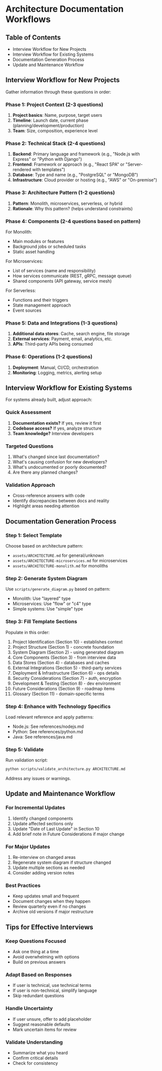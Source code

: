 # Architecture Documentation Workflows

## Table of Contents
- Interview Workflow for New Projects
- Interview Workflow for Existing Systems
- Documentation Generation Process
- Update and Maintenance Workflow

## Interview Workflow for New Projects

Gather information through these questions in order:

### Phase 1: Project Context (2-3 questions)
1. **Project basics**: Name, purpose, target users
2. **Timeline**: Launch date, current phase (planning/development/production)
3. **Team**: Size, composition, experience level

### Phase 2: Technical Stack (2-4 questions)
1. **Backend**: Primary language and framework (e.g., "Node.js with Express" or "Python with Django")
2. **Frontend**: Framework or approach (e.g., "React SPA" or "Server-rendered with templates")
3. **Database**: Type and name (e.g., "PostgreSQL" or "MongoDB")
4. **Infrastructure**: Cloud provider or hosting (e.g., "AWS" or "On-premise")

### Phase 3: Architecture Pattern (1-2 questions)
1. **Pattern**: Monolith, microservices, serverless, or hybrid
2. **Rationale**: Why this pattern? (helps understand constraints)

### Phase 4: Components (2-4 questions based on pattern)

For Monolith:
- Main modules or features
- Background jobs or scheduled tasks
- Static asset handling

For Microservices:
- List of services (name and responsibility)
- How services communicate (REST, gRPC, message queue)
- Shared components (API gateway, service mesh)

For Serverless:
- Functions and their triggers
- State management approach
- Event sources

### Phase 5: Data and Integrations (1-3 questions)
1. **Additional data stores**: Cache, search engine, file storage
2. **External services**: Payment, email, analytics, etc.
3. **APIs**: Third-party APIs being consumed

### Phase 6: Operations (1-2 questions)
1. **Deployment**: Manual, CI/CD, orchestration
2. **Monitoring**: Logging, metrics, alerting setup

## Interview Workflow for Existing Systems

For systems already built, adjust approach:

### Quick Assessment
1. **Documentation exists?** If yes, review it first
2. **Codebase access?** If yes, analyze structure
3. **Team knowledge?** Interview developers

### Targeted Questions
1. What's changed since last documentation?
2. What's causing confusion for new developers?
3. What's undocumented or poorly documented?
4. Are there any planned changes?

### Validation Approach
- Cross-reference answers with code
- Identify discrepancies between docs and reality
- Highlight areas needing attention

## Documentation Generation Process

### Step 1: Select Template
Choose based on architecture pattern:
- `assets/ARCHITECTURE.md` for general/unknown
- `assets/ARCHITECTURE-microservices.md` for microservices
- `assets/ARCHITECTURE-monolith.md` for monoliths

### Step 2: Generate System Diagram
Use `scripts/generate_diagram.py` based on pattern:
- Monolith: Use "layered" type
- Microservices: Use "flow" or "c4" type
- Simple systems: Use "simple" type

### Step 3: Fill Template Sections
Populate in this order:
1. Project Identification (Section 10) - establishes context
2. Project Structure (Section 1) - concrete foundation
3. System Diagram (Section 2) - using generated diagram
4. Core Components (Section 3) - from interview data
5. Data Stores (Section 4) - databases and caches
6. External Integrations (Section 5) - third-party services
7. Deployment & Infrastructure (Section 6) - ops details
8. Security Considerations (Section 7) - auth, encryption
9. Development & Testing (Section 8) - dev environment
10. Future Considerations (Section 9) - roadmap items
11. Glossary (Section 11) - domain-specific terms

### Step 4: Enhance with Technology Specifics
Load relevant reference and apply patterns:
- Node.js: See references/nodejs.md
- Python: See references/python.md
- Java: See references/java.md

### Step 5: Validate
Run validation script:
```bash
python scripts/validate_architecture.py ARCHITECTURE.md
```

Address any issues or warnings.

## Update and Maintenance Workflow

### For Incremental Updates
1. Identify changed components
2. Update affected sections only
3. Update "Date of Last Update" in Section 10
4. Add brief note in Future Considerations if major change

### For Major Updates
1. Re-interview on changed areas
2. Regenerate system diagram if structure changed
3. Update multiple sections as needed
4. Consider adding version notes

### Best Practices
- Keep updates small and frequent
- Document changes when they happen
- Review quarterly even if no changes
- Archive old versions if major restructure

## Tips for Effective Interviews

### Keep Questions Focused
- Ask one thing at a time
- Avoid overwhelming with options
- Build on previous answers

### Adapt Based on Responses
- If user is technical, use technical terms
- If user is non-technical, simplify language
- Skip redundant questions

### Handle Uncertainty
- If user unsure, offer to add placeholder
- Suggest reasonable defaults
- Mark uncertain items for review

### Validate Understanding
- Summarize what you heard
- Confirm critical details
- Check for consistency
